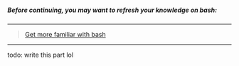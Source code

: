 ##### Before continuing, you may want to refresh your knowledge on bash:

---

> [Get more familiar with bash](LEARNBASH.md)

---

todo: write this part lol
